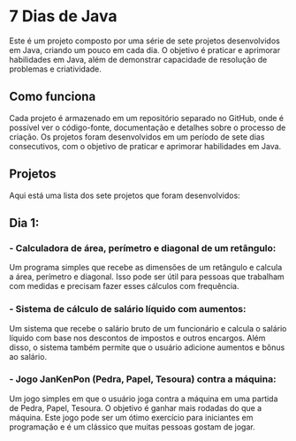 # 7 Dias de Java
Este é um projeto composto por uma série de sete projetos desenvolvidos em Java, criando um pouco em cada dia. O objetivo é praticar e aprimorar habilidades em Java, além de demonstrar capacidade de resolução de problemas e criatividade.

## Como funciona
Cada projeto é armazenado em um repositório separado no GitHub, onde é possível ver o código-fonte, documentação e detalhes sobre o processo de criação. Os projetos foram desenvolvidos em um período de sete dias consecutivos, com o objetivo de praticar e aprimorar habilidades em Java.

## Projetos
Aqui está uma lista dos sete projetos que foram desenvolvidos:

## Dia 1:

### - Calculadora de área, perímetro e diagonal de um retângulo:
Um programa simples que recebe as dimensões de um retângulo e calcula a área, perímetro e diagonal. Isso pode ser útil para pessoas que trabalham com medidas e precisam fazer esses cálculos com frequência.

### - Sistema de cálculo de salário líquido com aumentos: 
Um sistema que recebe o salário bruto de um funcionário e calcula o salário líquido com base nos descontos de impostos e outros encargos. Além disso, o sistema também permite que o usuário adicione aumentos e bônus ao salário.

### - Jogo JanKenPon (Pedra, Papel, Tesoura) contra a máquina: 
Um jogo simples em que o usuário joga contra a máquina em uma partida de Pedra, Papel, Tesoura. O objetivo é ganhar mais rodadas do que a máquina. Este jogo pode ser um ótimo exercício para iniciantes em programação e é um clássico que muitas pessoas gostam de jogar.
